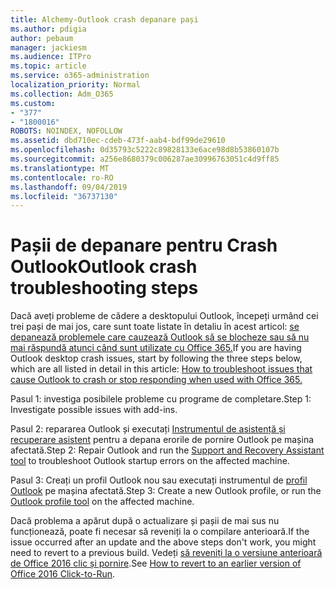 ```yaml
---
title: Alchemy-Outlook crash depanare pași
ms.author: pdigia
author: pebaum
manager: jackiesm
ms.audience: ITPro
ms.topic: article
ms.service: o365-administration
localization_priority: Normal
ms.collection: Adm_O365
ms.custom:
- "377"
- "1800016"
ROBOTS: NOINDEX, NOFOLLOW
ms.assetid: dbd710ec-cdeb-473f-aab4-bdf99de29610
ms.openlocfilehash: 0d35793c5222c89828133e6ace98d8b53860107b
ms.sourcegitcommit: a256e8680379c006287ae30996763051c4d9ff85
ms.translationtype: MT
ms.contentlocale: ro-RO
ms.lasthandoff: 09/04/2019
ms.locfileid: "36737130"
---
```

# <a name="outlook-crash-troubleshooting-steps"></a><span data-ttu-id="28750-102">Pașii de depanare pentru Crash Outlook</span><span class="sxs-lookup"><span data-stu-id="28750-102">Outlook crash troubleshooting steps</span></span>

<span data-ttu-id="28750-103">Dacă aveți probleme de cădere a desktopului Outlook, începeți urmând cei trei pași de mai jos, care sunt toate listate în detaliu în acest articol: [se depanează problemele care cauzează Outlook să se blocheze sau să nu mai răspundă atunci când sunt utilizate cu Office 365.](https://docs.microsoft.com/exchange/troubleshoot/outlook-crashes/crash-issues)</span><span class="sxs-lookup"><span data-stu-id="28750-103">If you are having Outlook desktop crash issues, start by following the three steps below, which are all listed in detail in this article: [How to troubleshoot issues that cause Outlook to crash or stop responding when used with Office 365.](https://docs.microsoft.com/exchange/troubleshoot/outlook-crashes/crash-issues)</span></span>
  
<span data-ttu-id="28750-104">Pasul 1: investiga posibilele probleme cu programe de completare.</span><span class="sxs-lookup"><span data-stu-id="28750-104">Step 1: Investigate possible issues with add-ins.</span></span>
  
<span data-ttu-id="28750-105">Pasul 2: repararea Outlook și executați [Instrumentul de asistență și recuperare asistent](https://aka.ms/SaRA-OutlookWontStart) pentru a depana erorile de pornire Outlook pe mașina afectată.</span><span class="sxs-lookup"><span data-stu-id="28750-105">Step 2: Repair Outlook and run the [Support and Recovery Assistant tool](https://aka.ms/SaRA-OutlookWontStart) to troubleshoot Outlook startup errors on the affected machine.</span></span>
  
<span data-ttu-id="28750-106">Pasul 3: Creați un profil Outlook nou sau executați instrumentul de [profil Outlook](https://aka.ms/SaRA-OutlookSetupProfile) pe mașina afectată.</span><span class="sxs-lookup"><span data-stu-id="28750-106">Step 3: Create a new Outlook profile, or run the [Outlook profile tool](https://aka.ms/SaRA-OutlookSetupProfile) on the affected machine.</span></span>
  
<span data-ttu-id="28750-107">Dacă problema a apărut după o actualizare și pașii de mai sus nu funcționează, poate fi necesar să reveniți la o compilare anterioară.</span><span class="sxs-lookup"><span data-stu-id="28750-107">If the issue occurred after an update and the above steps don't work, you might need to revert to a previous build.</span></span> <span data-ttu-id="28750-108">Vedeți [să reveniți la o versiune anterioară de Office 2016 clic și pornire](https://support.microsoft.com/help/2770432).</span><span class="sxs-lookup"><span data-stu-id="28750-108">See [How to revert to an earlier version of Office 2016 Click-to-Run](https://support.microsoft.com/help/2770432).</span></span>
  